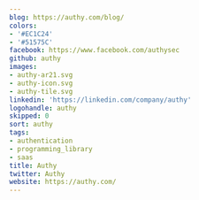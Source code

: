 ```yaml
---
blog: https://authy.com/blog/
colors:
- '#EC1C24'
- '#51575C'
facebook: https://www.facebook.com/authysec
github: authy
images:
- authy-ar21.svg
- authy-icon.svg
- authy-tile.svg
linkedin: 'https://linkedin.com/company/authy'
logohandle: authy
skipped: 0
sort: authy
tags:
- authentication
- programming_library
- saas
title: Authy
twitter: Authy
website: https://authy.com/
---
```

